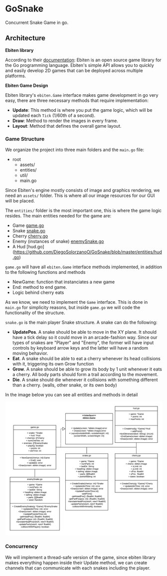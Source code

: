 # GoSnake

Concurrent Snake Game in go.

## Architecture
**Ebiten library**

According to their [documentation](https://github.com/hajimehoshi/ebiten/): Ebiten is an open source game library for the Go programming language. Ebiten's simple API allows you to quickly and easily develop 2D games that can be deployed across multiple platforms.

**Ebiten Game Design**

Ebiten library's `ebiten.Game` interface makes game development in go very easy, there are three necessary methods that require implementation:
* **Update**: This method is where you put the game logic, which will be updated each `Tick` (1/60th of a second).
* **Draw**: Method to render the images in every frame. 
* **Layout**: Method that defines the overall game layout.


### Game Structure
We organize the project into three main folders and the `main.go` file: 

* root 
    * assets/
    * entities/
    * util/
    * main.go

Since Ebiten's engine mostly consists of image and graphics rendering, we need an `assets/` folder. This is where all our image resources for our GUI will be placed.

The `entities/` folder is the most important one, this is where the game logic resides. The main entities needed for the game are:
* Game [game.go](https://github.com/DiegoSolorzanoO/GoSnake/blob/master/entities/game.go)
* Snake [snake.go](https://github.com/DiegoSolorzanoO/GoSnake/blob/master/entities/snake.go)
* Cherry [cherry.go](https://github.com/DiegoSolorzanoO/GoSnake/blob/master/entities/cherry.go)
* Enemy (instances of snake) [enemySnake.go](https://github.com/DiegoSolorzanoO/GoSnake/blob/master/entities/enemySnake.go)
* A Hud [hud.go] (https://github.com/DiegoSolorzanoO/GoSnake/blob/master/entities/hud.go)

`game.go` will have all `ebiten.Game` interface methods implemented, in addition to the following functions and methods 
* NewGame: function that instanciates a new game
* End: method to end game.
* Logic behind cherry eats

As we know, we need to implement the `Game` interface. This is done in `main.go` for simplicity reasons, but inside `game.go` we will code the functionality of the structure.

`snake.go` is the main player Snake structure. A snake can do the following:
* **UpdatePos**. A snake should be able to move in the XY plane. It should have a tick delay so it could move in an arcade-fashion way. Since our types of snakes are "Player" and "Enemy", the former will have input controls by keyboard arrow keys and the latter will have a random moving behavior.
* **Eat**. A snake should be able to eat a cherry whenever its head collisions with it, triggering its own Grow function
* **Grow**. A snake should be able to grow its body by 1 unit whenever it eats a cherry. All body parts should form a trail according to the movement.
* **Die**. A snake should die whenever it collisions with something different than a cherry. (walls, other snake, or its own body)

In the image below you can see all entities and methods in detail

![uml](uml.png)


### Concurrency

We will implement a thread-safe version of the game, since ebiten library makes everything happen inside their Update method, we can create channels that can communicate with each snakes including the player.